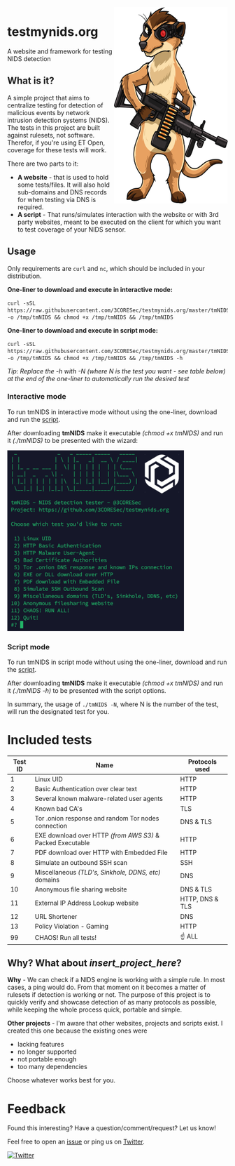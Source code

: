<img align="right" width="260" height="447" src="./assets/imgs/tmnids-mascot-small.png">

# testmynids.org
A website and framework for testing NIDS detection

## What is it?

A simple project that aims to centralize testing for detection of malicious events by network intrusion detection systems (NIDS). The tests in this project are built against rulesets, not software. Therefor, if you're using ET Open, coverage for these tests will work.

There are two parts to it:

* **A website** - that is used to hold some tests/files. It will also hold sub-domains and DNS records for when testing via DNS is required.
* **A script** - That runs/simulates interaction with the website or with 3rd party websites, meant to be executed on the client for which you want to test coverage of your NIDS sensor.

## Usage

Only requirements are `curl` and `nc`, which should be included in your distribution.

**One-liner to download and execute in interactive mode:** 
```
curl -sSL https://raw.githubusercontent.com/3CORESec/testmynids.org/master/tmNIDS -o /tmp/tmNIDS && chmod +x /tmp/tmNIDS && /tmp/tmNIDS
```

**One-liner to download and execute in script mode:** 
```
curl -sSL https://raw.githubusercontent.com/3CORESec/testmynids.org/master/tmNIDS -o /tmp/tmNIDS && chmod +x /tmp/tmNIDS && /tmp/tmNIDS -h
```
*Tip: Replace the -h with -N (where N is the test you want - see table below) at the end of the one-liner to automatically run the desired test*

### Interactive mode

To run tmNIDS in interactive mode without using the one-liner, download and run the [script](./tmNIDS).

After downloading **tmNIDS** make it executable *(chmod +x tmNIDS)* and run it *(./tmNIDS)* to be presented with the wizard:

<img src="./assets/imgs/screenshot.png" width="404" height="412"/>

### Script mode

To run tmNIDS in script mode without using the one-liner, download and run the [script](./tmNIDS). 

After downloading **tmNIDS** make it executable *(chmod +x tmNIDS)* and run it *(./tmNIDS -h)* to be presented with the script options.

In summary, the usage of `./tmNIDS -N`, where N is the number of the test, will run the designated test for you.

# Included tests

| Test ID | Name                                                              |  Protocols used
|---------|-------------------------------------------------------------------|----------------|
|    1    | Linux UID                                                         | HTTP           |
|    2    | Basic Authentication over clear text                              | HTTP           |
|    3    | Several known malware-related user agents                         | HTTP           |
|    4    | Known bad CA's                                                    | TLS            |
|    5    | Tor .onion response and random Tor nodes connection               | DNS & TLS      |
|    6    | EXE download over HTTP *(from AWS S3)* & Packed Executable        | HTTP           |
|    7    | PDF download over HTTP with Embedded File                         | HTTP           |
|    8    | Simulate an outbound SSH scan                                     | SSH            |
|    9    | Miscellaneous *(TLD's, Sinkhole, DDNS, etc)* domains              | DNS            |
|   10    | Anonymous file sharing website                                     | DNS & TLS      |
|   11    | External IP Address Lookup website | HTTP, DNS & TLS      |
|   12    | URL Shortener | DNS      |
|   13    | Policy Violation - Gaming | HTTP      |
|   99    | CHAOS! Run all tests!                                             | ☝️ ALL         |

## Why? What about _insert_project\_here_?

**Why** - We can check if a NIDS engine is working with a simple rule. In most cases, a ping would do. From that moment on it becomes a matter of rulesets if detection is working or not. The purpose of this project is to quickly verify and showcase detection of as many protocols as possible, while keeping the whole process quick, portable and simple.

**Other projects** - I'm aware that other websites, projects and scripts exist. I created this one because the existing ones were

* lacking features
* no longer supported 
* not portable enough
* too many dependencies

Choose whatever works best for you.

# Feedback

Found this interesting? Have a question/comment/request? Let us know!

Feel free to open an [issue](https://github.com/3CORESec/testmynids.org/issues) or ping us on [Twitter](https://twitter.com/3CORESec). 

[![Twitter](https://img.shields.io/twitter/follow/3CORESec.svg?style=social&label=Follow)](https://twitter.com/3CORESec)
